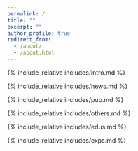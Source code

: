 ```yaml
---
permalink: /
title: ""
excerpt: ""
author_profile: true
redirect_from: 
  - /about/
  - /about.html
---
```


<span class='anchor' id='about-me'></span>
{% include_relative includes/intro.md %}

<span class='anchor' id='News'></span>
{% include_relative includes/news.md %}

<span class='anchor' id='Publications'></span>
{% include_relative includes/pub.md %}

<span class='anchor' id='talks'></span>
{% include_relative includes/others.md %}

<span class='anchor' id='educations'></span>
{% include_relative includes/edus.md %}

<span class='anchor' id='experiences'></span>
{% include_relative includes/exps.md %}
